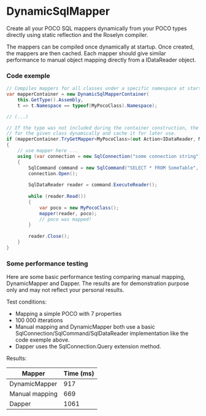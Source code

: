 # DynamicSqlMapper

Create all your POCO SQL mappers dynamically from your POCO types directly using static reflection and the Roselyn compiler.

The mappers can be compiled once dynamically at startup. Once created, the mappers are then cached. Each mapper should give similar performance to manual object mapping directly from a IDataReader object.

### Code exemple

```c#
// Compiles mappers for all classes under a specific namespace at startup;
var mapperContainer = new DynamicSqlMapperContainer(
    this.GetType().Assembly,
    t => t.Namespace == typeof(MyPocoClass).Namespace);

// (...)

// If the type was not included during the container construction, the container will try to compile the mapper
// for the given class dynamically and cache it for later use. 
if (mapperContainer.TryGetMapper<MyPocoClass>(out Action<IDataReader, MyPocoClass> mapper))
{
    // use mapper here ...
    using (var connection = new SqlConnection("some connection string"))
    {
        SqlCommand command = new SqlCommand("SELECT * FROM SomeTable", connection);
        connection.Open();
        
        SqlDataReader reader = command.ExecuteReader();
        
        while (reader.Read())
        {
            var poco = new MyPocoClass();
            mapper(reader, poco);
            // poco was mapped!
        }
        
        reader.Close();
    }
}

```

### Some performance testing
Here are some basic performance testing comparing manual mapping, DynamicMapper and Dapper. The results are for demonstration purpose only and may not reflect your personal results.

Test conditions:

- Mapping a simple POCO with 7 properties
- 100 000 itterations
- Manual mapping and DynamicMapper both use a basic SqlConnection/SqlCommand/SqlDataReader implementation like the code exemple above.
- Dapper uses the SqlConnection.Query<T> extension method.

Results:

| Mapper         | Time (ms) |
| -------------- | --------- |
| DynamicMapper  | 917       |
| Manual mapping | 669       |
| Dapper         | 1061      |
